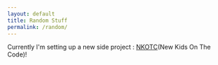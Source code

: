 ```yaml
---
layout: default
title: Random Stuff
permalink: /random/
---
```

Currently I'm setting up a new side project : [NKOTC](http://new-kids-on-the-code.io)(New Kids On The Code)!
